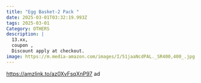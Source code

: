 ```yaml
---
title: "Egg Basket-2 Pack "
date: 2025-03-01T03:32:19.993Z
tags: 2025-03-01
Category: OTHERS
description: |
  13.xx,
  coupon ,
  Discount apply at checkout.
image: https://m.media-amazon.com/images/I/51jaaNcdPAL._SR400,400_.jpg
---
```

https://amzlink.to/az0XvFsqXnP97   ad